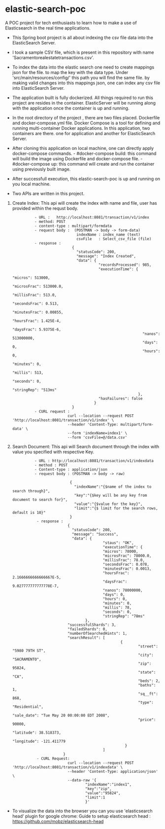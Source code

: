 # elastic-search-poc
A POC project for tech enthusiasts to learn how to make a use of Elasticsearch in the real time applications.

- This Spring boot project is all about indexing the csv file data into the ElasticSearch Server.

- I took a sample CSV file, which is present in this repository with name 'Sacramentorealestatetransactions.csv'.

- To index the data into the elastic search one need to create mappings json for the file. to map the key with the data type. Under 'src/main/resources/config/' this path you will   find the same file. by making valid changes into this mappings json, one can index any csv file into ElasticSearch Server.

- The application built is fully dockerized. All things required to run this project are resides in the container. ElasticServer will be running along with the application           once the container is up and running.

- In the root directory of the project , there are two files placed. Dockerfile and docker-compose.yml file. Docker Compose is a tool for defining and running multi-container       Docker applications. In this application, two containers are there. one for application and another for ElasticSearch Server.

- After cloning this application on local machine, one can directly apply docker-compose commands.
        - #docker-compose build: this command will build the image using Dockerfile and docker-compose file. 
        - #docker-compose up: this command will create and run the container using previously built image.
       
- After successfull execution, this elastic-search-poc is up and running on you local machine.

- Two APIs are written in this project.

1. Create Index: This api will create the index with name and file, user has provided within the requst body.

                 - URL :   http://localhost:8081/transaction/v1/index
                 - method: POST
                 - content-type : multipart/formdata
                 - request body :  (POSTMAN -> body -> form-data)
                                    indexName : index_name (text)
                                    csvFile   : Select_csv_file (file)
                 - response :  
                                  {
                                    "statusCode": 200,
                                    "message": "Index Created",
                                    "data": {
                                              "recordsProcessed": 985,
                                              "executionTime": {
                                                                  "micros": 513000,
                                                                  "microsFrac": 513000.0,
                                                                  "millisFrac": 513.0,
                                                                  "secondsFrac": 0.513,
                                                                  "minutesFrac": 0.00855,
                                                                  "hoursFrac": 1.425E-4,
                                                                  "daysFrac": 5.9375E-6,
                                                                  "nanos": 513000000,
                                                                  "days": 0,
                                                                  "hours": 0,
                                                                  "minutes": 0,
                                                                  "millis": 513,
                                                                  "seconds": 0,
                                                                  "stringRep": "513ms"
                                                                },
                                              "hasFailures": false
                                            }
                                  }
                 - CURL request :               
                                curl --location --request POST 'http://localhost:8081/transaction/v1/index' \
                                --header 'Content-Type: multipart/form-data' \
                                --form 'indexName=index1' \
                                --form 'csvFile=@/data.csv'
                        
2. Search Document: This api will Search document through the index with value you specified with respective Key.

                 - URL : http://localhost:8081/transaction/v1/indexdata
                 - method : POST
                 - Content-type : application/json
                 - request body : (POSTMAN -> body -> raw)
                                        
                                 {
                                   "indexName":"{$name of the index to search through}", 
                                   "key":"{$key will be any key from document to search for}", 
                                   "value":"{$value for the key}", 
                                   "limit":"{$ limit for the search rows, default is 10}"
                                 }          
                  - response : 
                                {
                                  "statusCode": 200,
                                  "message": "Success",
                                  "data": {
                                                "staus": "OK",
                                                "executionTime": {
                                                "micros": 78000,
                                                "microsFrac": 78000.0,
                                                "millisFrac": 78.0,
                                                "secondsFrac": 0.078,
                                                "minutesFrac": 0.0013,
                                                "hoursFrac": 2.1666666666666667E-5,
                                                "daysFrac": 9.027777777777778E-7,
                                                "nanos": 78000000,
                                                "days": 0,  
                                                "hours": 0,
                                                "minutes": 0,
                                                "millis": 78,
                                                "seconds": 0,
                                                "stringRep": "78ms"
                                        },
                                "successfulShards": 3,
                                "failedShards": 0,
                                "numberOfSearchedHints": 1,
                                "searchResult": [
                                                        {
                                                                "street": "5980 79TH ST",
                                                                "city": "SACRAMENTO",
                                                                "zip": 95824,
                                                                "state": "CA",
                                                                "beds": 2,
                                                                "baths": 1,
                                                                "sq__ft": 868,
                                                                "type": "Residential",
                                                                "sale_date": "Tue May 20 00:00:00 EDT 2008",
                                                                "price": 90000,
                                                                "latitude": 38.518373,
                                                                "longitude": -121.411779
                                                          }   
                                                ]
                              }  
                  - CURL Request:      
                                curl --location --request POST 'http://localhost:8081/transaction/v1/indexdata' \
                                --header 'Content-Type: application/json' \
                                --data-raw '{
                                        "indexName":"index1",
                                        "key":"zip",
                                        "value":"95824",
                                        "limit":1
                                        }'       

- To visualize the data into the browser you can you use 'elasticsearch head' plugin for google chrome:
        Guide to setup elasticsearch head  : https://github.com/mobz/elasticsearch-head
                        
  


                                    
                   
                                                              
                              
                                    
                                    
                  
               
                  






